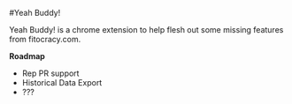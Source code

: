 #Yeah Buddy!

Yeah Buddy! is a chrome extension to help flesh out some missing features from fitocracy.com.


**Roadmap**
* Rep PR support
* Historical Data Export
* ???
